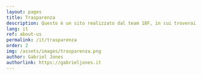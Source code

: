 ```yaml
---
layout: pages
title: Trasparenza
description: Questo è un sito realizzato dal team 18F, in cui troverai tutti i documenti pubblici di Gabriel Jones e dei suoi progetti.
lang: it
ref: about-us
permalink: /it/trasparenza
order: 2
img: /assets/images/trasparenza.png
author: Gabriel Jones
authorlink: https://gabrieljones.it
---
```


